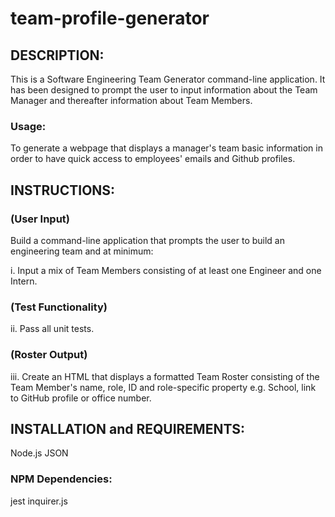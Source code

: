 # team-profile-generator

## DESCRIPTION:

This is a Software Engineering Team Generator command-line application. It has been designed to prompt the user to input information about the Team Manager and thereafter information about Team Members. 

### Usage:

To generate a webpage that displays a manager's team basic information in order to have quick access to employees' emails and Github profiles.

## INSTRUCTIONS:

### (User Input)
Build a command-line application that prompts the user to build an engineering team and at minimum:

i. Input a mix of Team Members consisting of at least one Engineer and one Intern.

### (Test Functionality)
ii. Pass all unit tests. 

### (Roster Output)
iii. Create an HTML that displays a formatted Team Roster consisting of the Team Member's name, role, ID and role-specific property e.g. School, link to GitHub profile or office number.

## INSTALLATION and REQUIREMENTS:

Node.js
JSON

### NPM Dependencies:

jest
inquirer.js




